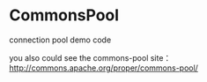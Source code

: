 CommonsPool
===========

connection pool demo code

you also could see the commons-pool site： http://commons.apache.org/proper/commons-pool/
